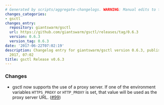 ```yaml
---
# Generated by scripts/aggregate-changelogs. WARNING: Manual edits to this files will be overwritten.
changes_categories:
- gsctl
changes_entry:
  repository: giantswarm/gsctl
  url: https://github.com/giantswarm/gsctl/releases/tag/0.6.3
  version: 0.6.3
  version_tag: 0.6.3
date: '2017-06-22T07:02:19'
description: Changelog entry for giantswarm/gsctl version 0.6.3, published on 22 June
  2017, 07:02
title: gsctl Release v0.6.3
---
```


### Changes

- gsctl now supports the use of a proxy server. If one of the environment variables `HTTPS_PROXY` or `HTTP_PROXY` is set, that value will be used as the proxy server URL. ([#99](https://github.com/giantswarm/gsctl/pull/99))
